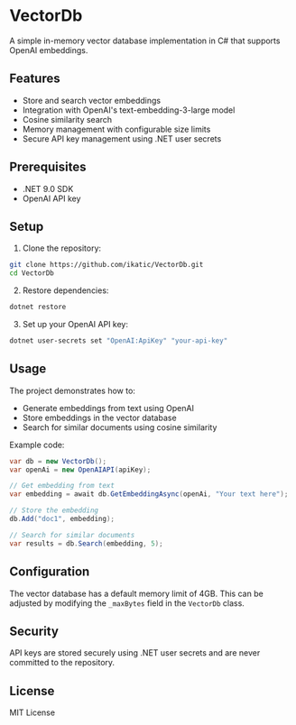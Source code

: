 # VectorDb

A simple in-memory vector database implementation in C# that supports OpenAI embeddings.

## Features

- Store and search vector embeddings
- Integration with OpenAI's text-embedding-3-large model
- Cosine similarity search
- Memory management with configurable size limits
- Secure API key management using .NET user secrets

## Prerequisites

- .NET 9.0 SDK
- OpenAI API key

## Setup

1. Clone the repository:
```bash
git clone https://github.com/ikatic/VectorDb.git
cd VectorDb
```

2. Restore dependencies:
```bash
dotnet restore
```

3. Set up your OpenAI API key:
```bash
dotnet user-secrets set "OpenAI:ApiKey" "your-api-key"
```

## Usage

The project demonstrates how to:
- Generate embeddings from text using OpenAI
- Store embeddings in the vector database
- Search for similar documents using cosine similarity

Example code:
```csharp
var db = new VectorDb();
var openAi = new OpenAIAPI(apiKey);

// Get embedding from text
var embedding = await db.GetEmbeddingAsync(openAi, "Your text here");

// Store the embedding
db.Add("doc1", embedding);

// Search for similar documents
var results = db.Search(embedding, 5);
```

## Configuration

The vector database has a default memory limit of 4GB. This can be adjusted by modifying the `_maxBytes` field in the `VectorDb` class.

## Security

API keys are stored securely using .NET user secrets and are never committed to the repository.

## License

MIT License 